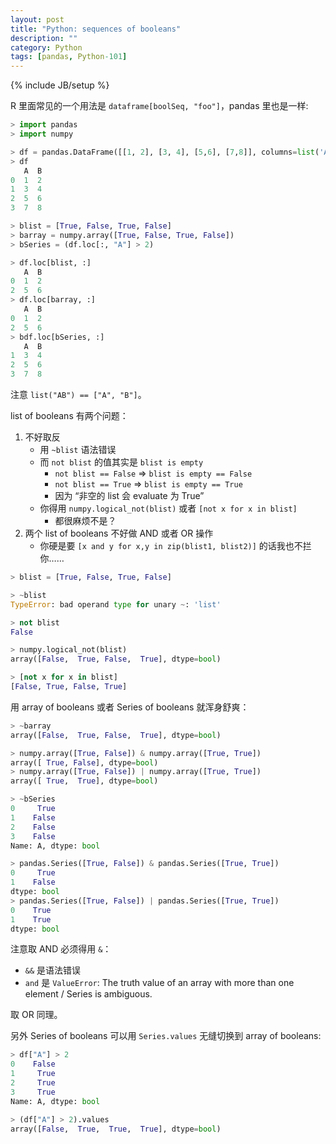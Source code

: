 ```yaml
---
layout: post
title: "Python: sequences of booleans"
description: ""
category: Python
tags: [pandas, Python-101]
---
```

{% include JB/setup %}

R 里面常见的一个用法是 `dataframe[boolSeq, "foo"]`，pandas 里也是一样:

```python
> import pandas
> import numpy

> df = pandas.DataFrame([[1, 2], [3, 4], [5,6], [7,8]], columns=list('AB'))
> df
   A  B
0  1  2
1  3  4
2  5  6
3  7  8

> blist = [True, False, True, False]
> barray = numpy.array([True, False, True, False])
> bSeries = (df.loc[:, "A"] > 2)

> df.loc[blist, :]
   A  B
0  1  2
2  5  6
> df.loc[barray, :]
   A  B
0  1  2
2  5  6
> bdf.loc[bSeries, :] 
   A  B
1  3  4
2  5  6
3  7  8

```

注意 `list("AB") == ["A", "B"]`。

list of booleans 有两个问题：

1. 不好取反
    - 用 `~blist` 语法错误
    - 而 `not blist` 的值其实是 `blist is empty`
        - `not blist == False` $\Rightarrow$ `blist is empty == False`
        - `not blist == True` $\Rightarrow$ `blist is empty == True`
        - 因为 “非空的 list 会 evaluate 为 True”
    - 你得用 `numpy.logical_not(blist)` 或者 `[not x for x in blist]`
        - 都很麻烦不是？
2. 两个 list of booleans 不好做 AND 或者 OR 操作
    - 你硬是要 `[x and y for x,y in zip(blist1, blist2)]` 的话我也不拦你……

```python
> blist = [True, False, True, False]

> ~blist
TypeError: bad operand type for unary ~: 'list'

> not blist
False

> numpy.logical_not(blist)
array([False,  True, False,  True], dtype=bool)

> [not x for x in blist]
[False, True, False, True]
```

用 array of booleans 或者 Series of booleans 就浑身舒爽：

```python
> ~barray
array([False,  True, False,  True], dtype=bool)

> numpy.array([True, False]) & numpy.array([True, True])
array([ True, False], dtype=bool)
> numpy.array([True, False]) | numpy.array([True, True])
array([ True,  True], dtype=bool)

> ~bSeries
0     True
1    False
2    False
3    False
Name: A, dtype: bool

> pandas.Series([True, False]) & pandas.Series([True, True])
0     True
1    False
dtype: bool
> pandas.Series([True, False]) | pandas.Series([True, True])
0    True
1    True
dtype: bool
```

注意取 AND 必须得用 `&`：

- `&&` 是语法错误
- `and` 是 `ValueError`: The truth value of an array with more than one element / Series is ambiguous.

取 OR 同理。

另外 Series of booleans 可以用 `Series.values` 无缝切换到 array of booleans:

```python
> df["A"] > 2
0    False
1     True
2     True
3     True
Name: A, dtype: bool

> (df["A"] > 2).values
array([False,  True,  True,  True], dtype=bool)
```